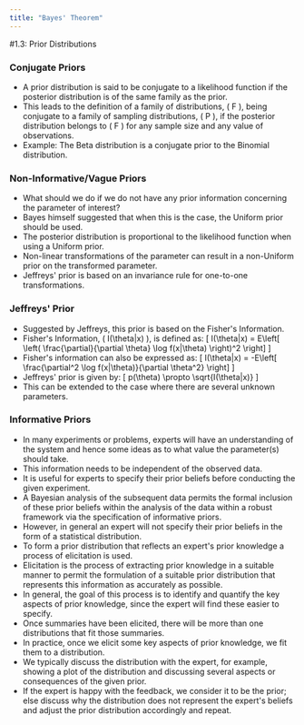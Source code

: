 ```yaml
---
title: "Bayes' Theorem"
---
```

#1.3: Prior Distributions

### Conjugate Priors
- A prior distribution is said to be conjugate to a likelihood function if the posterior distribution is of the same family as the prior.
- This leads to the definition of a family of distributions, \( F \), being conjugate to a family of sampling distributions, \( P \), if the posterior distribution belongs to \( F \) for any sample size and any value of observations.
- Example: The Beta distribution is a conjugate prior to the Binomial distribution.

### Non-Informative/Vague Priors
- What should we do if we do not have any prior information concerning the parameter of interest?
- Bayes himself suggested that when this is the case, the Uniform prior should be used.
- The posterior distribution is proportional to the likelihood function when using a Uniform prior.
- Non-linear transformations of the parameter can result in a non-Uniform prior on the transformed parameter.
- Jeffreys' prior is based on an invariance rule for one-to-one transformations.

### Jeffreys' Prior
- Suggested by Jeffreys, this prior is based on the Fisher's Information.
- Fisher's Information, \( I(\theta|x) \), is defined as:
  \[ I(\theta|x) = E\left[ \left( \frac{\partial}{\partial \theta} \log f(x|\theta) \right)^2 \right] \]
- Fisher's information can also be expressed as:
  \[ I(\theta|x) = -E\left[ \frac{\partial^2 \log f(x|\theta)}{\partial \theta^2} \right] \]
- Jeffreys' prior is given by:
  \[ p(\theta) \propto \sqrt{I(\theta|x)} \]
- This can be extended to the case where there are several unknown parameters.

### Informative Priors
- In many experiments or problems, experts will have an understanding of the system and hence some ideas as to what value the parameter(s) should take.
- This information needs to be independent of the observed data.
- It is useful for experts to specify their prior beliefs before conducting the given experiment.
- A Bayesian analysis of the subsequent data permits the formal inclusion of these prior beliefs within the analysis of the data within a robust framework via the specification of informative priors.
- However, in general an expert will not specify their prior beliefs in the form of a statistical distribution.
- To form a prior distribution that reflects an expert's prior knowledge a process of elicitation is used.
- Elicitation is the process of extracting prior knowledge in a suitable manner to permit the formulation of a suitable prior distribution that represents this information as accurately as possible.
- In general, the goal of this process is to identify and quantify the key aspects of prior knowledge, since the expert will find these easier to specify.
- Once summaries have been elicited, there will be more than one distributions that fit those summaries.
- In practice, once we elicit some key aspects of prior knowledge, we fit them to a distribution.
- We typically discuss the distribution with the expert, for example, showing a plot of the distribution and discussing several aspects or consequences of the given prior.
- If the expert is happy with the feedback, we consider it to be the prior; else discuss why the distribution does not represent the expert's beliefs and adjust the prior distribution accordingly and repeat.
